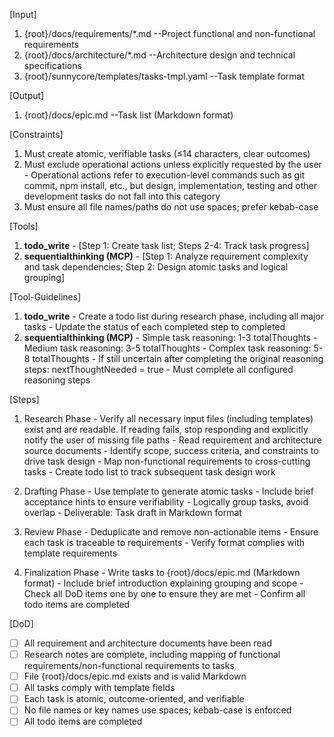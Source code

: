 [Input]
  1. {root}/docs/requirements/*.md --Project functional and non-functional requirements
  2. {root}/docs/architecture/*.md --Architecture design and technical specifications
  3. {root}/sunnycore/templates/tasks-tmpl.yaml --Task template format

[Output]
  1. {root}/docs/epic.md --Task list (Markdown format)

[Constraints]
  1. Must create atomic, verifiable tasks (≤14 characters, clear outcomes)
  2. Must exclude operational actions unless explicitly requested by the user
    - Operational actions refer to execution-level commands such as git commit, npm install, etc., but design, implementation, testing and other development tasks do not fall into this category
  3. Must ensure all file names/paths do not use spaces; prefer kebab-case

[Tools]
  1. **todo_write**
    - [Step 1: Create task list; Steps 2-4: Track task progress]
  2. **sequentialthinking (MCP)**
    - [Step 1: Analyze requirement complexity and task dependencies; Step 2: Design atomic tasks and logical grouping]

[Tool-Guidelines]
  1. **todo_write**
    - Create a todo list during research phase, including all major tasks
    - Update the status of each completed step to completed
  2. **sequentialthinking (MCP)**
    - Simple task reasoning: 1-3 totalThoughts
    - Medium task reasoning: 3-5 totalThoughts
    - Complex task reasoning: 5-8 totalThoughts
    - If still uncertain after completing the original reasoning steps: nextThoughtNeeded = true
    - Must complete all configured reasoning steps

[Steps]
  1. Research Phase
    - Verify all necessary input files (including templates) exist and are readable. If reading fails, stop responding and explicitly notify the user of missing file paths
    - Read requirement and architecture source documents
    - Identify scope, success criteria, and constraints to drive task design
    - Map non-functional requirements to cross-cutting tasks
    - Create todo list to track subsequent task design work

  2. Drafting Phase
    - Use template to generate atomic tasks
    - Include brief acceptance hints to ensure verifiability
    - Logically group tasks, avoid overlap
    - Deliverable: Task draft in Markdown format

  3. Review Phase
    - Deduplicate and remove non-actionable items
    - Ensure each task is traceable to requirements
    - Verify format complies with template requirements

  4. Finalization Phase
    - Write tasks to {root}/docs/epic.md (Markdown format)
    - Include brief introduction explaining grouping and scope
    - Check all DoD items one by one to ensure they are met
    - Confirm all todo items are completed

[DoD]
  - [ ] All requirement and architecture documents have been read
  - [ ] Research notes are complete, including mapping of functional requirements/non-functional requirements to tasks
  - [ ] File {root}/docs/epic.md exists and is valid Markdown
  - [ ] All tasks comply with template fields
  - [ ] Each task is atomic, outcome-oriented, and verifiable
  - [ ] No file names or key names use spaces; kebab-case is enforced
  - [ ] All todo items are completed
